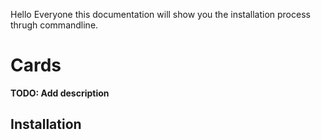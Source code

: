 Hello Everyone this documentation will show you the installation process thrugh commandline.

# Cards

**TODO: Add description**

## Installation
